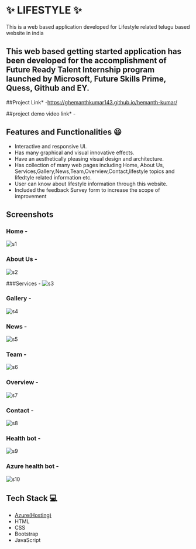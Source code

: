 
# ✨ LIFESTYLE ✨ 

This is a web based application developed for Lifestyle related telugu based website in india

## This web based getting started application has been developed for the accomplishment of Future Ready Talent Internship program launched by Microsoft, Future Skills Prime, Quess, Github and EY.


##Project Link* -https://ghemanthkumar143.github.io/hemanth-kumar/



##project demo video link* -




## Features and Functionalities 😃

- Interactive and responsive UI.
- Has many graphical and visual innovative effects.
- Have an aesthetically pleasing visual design and architecture.
- Has collection of many web pages including Home, About Us, Services,Gallery,News,Team,Overview,Contact,lifestyle topics and lifedtyle related information etc.
- User can know about lifestyle information through this website.
- Included the feedback Survey form to increase the scope of improvement 

## Screenshots




### Home -
![s1](https://user-images.githubusercontent.com/118156116/208404792-6345bcc5-55b9-4f7e-9816-e08e0d3bf38e.png)



### About Us -
![s2](https://user-images.githubusercontent.com/118156116/208405252-11ac6cb0-326d-4501-a6ab-587738dad581.png)




###Services -
![s3](https://user-images.githubusercontent.com/118156116/208405476-dddab01f-45d2-4bfc-a3eb-56a01d51cdea.png)




### Gallery -
![s4](https://user-images.githubusercontent.com/118156116/208405928-b2de94c6-bb5d-424b-ba53-c8b68d1d7e2a.png)




### News -
![s5](https://user-images.githubusercontent.com/118156116/208406463-18907538-ed33-4c72-a63d-6f8f5f69de42.png)




### Team -
![s6](https://user-images.githubusercontent.com/118156116/208406755-80d9fba0-4db2-4633-ac37-598dd1762f1c.png)





### Overview -
![s7](https://user-images.githubusercontent.com/118156116/208407089-6e6a376b-0877-4b46-884a-b218691dbb8f.png)





### Contact -
![s8](https://user-images.githubusercontent.com/118156116/208407405-6a4b9523-2c87-44a9-a24a-faf21a60eab0.png)



### Health bot -
![s9](https://user-images.githubusercontent.com/118156116/208409160-66ca1eca-3e65-45bd-b2ef-e27fe2c2a2bc.png)




### Azure health bot -
![s10](https://user-images.githubusercontent.com/118156116/208409456-176469f6-70f6-44c7-b402-40facc2bd70d.png)





## Tech Stack 💻

- [Azure(Hosting)](https://azure.microsoft.com/en-in/features/azure-portal/)
- HTML
- CSS
- Bootstrap
- JavaScript
